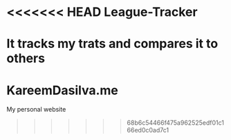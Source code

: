 <<<<<<< HEAD
League-Tracker
==============

It tracks my trats and compares it to others
=======
KareemDasilva.me
================

My personal website
>>>>>>> 68b6c54466f475a962525edf01c166ed0c0ad7c1
